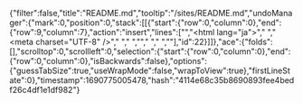{"filter":false,"title":"README.md","tooltip":"/sites/README.md","undoManager":{"mark":0,"position":0,"stack":[[{"start":{"row":0,"column":0},"end":{"row":9,"column":7},"action":"insert","lines":["<!DOCTYPE HTML>","<html lang=\"ja\">","  <head>","    <meta charset=\"UTF-8\" />","    <title>初めてのHTML</title>","  </head>","","  <body>","  </body>","</html>"],"id":22}]]},"ace":{"folds":[],"scrolltop":0,"scrollleft":0,"selection":{"start":{"row":0,"column":0},"end":{"row":0,"column":0},"isBackwards":false},"options":{"guessTabSize":true,"useWrapMode":false,"wrapToView":true},"firstLineState":0},"timestamp":1690775005478,"hash":"4114e68c35b8690893fee4bedf26c4df1e1df982"}